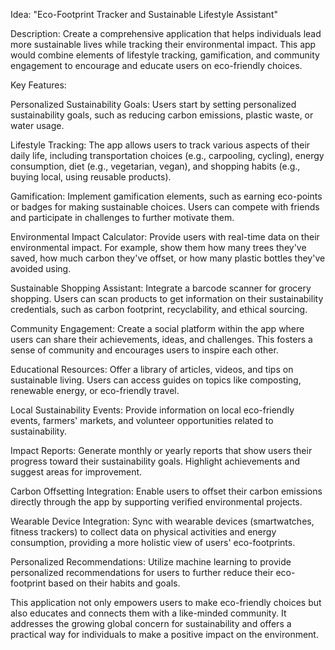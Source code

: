 Idea: "Eco-Footprint Tracker and Sustainable Lifestyle Assistant"

Description:
Create a comprehensive application that helps individuals lead more sustainable lives while tracking their environmental impact. This app would combine elements of lifestyle tracking, gamification, and community engagement to encourage and educate users on eco-friendly choices.

Key Features:

Personalized Sustainability Goals: Users start by setting personalized sustainability goals, such as reducing carbon emissions, plastic waste, or water usage.

Lifestyle Tracking: The app allows users to track various aspects of their daily life, including transportation choices (e.g., carpooling, cycling), energy consumption, diet (e.g., vegetarian, vegan), and shopping habits (e.g., buying local, using reusable products).

Gamification: Implement gamification elements, such as earning eco-points or badges for making sustainable choices. Users can compete with friends and participate in challenges to further motivate them.

Environmental Impact Calculator: Provide users with real-time data on their environmental impact. For example, show them how many trees they've saved, how much carbon they've offset, or how many plastic bottles they've avoided using.

Sustainable Shopping Assistant: Integrate a barcode scanner for grocery shopping. Users can scan products to get information on their sustainability credentials, such as carbon footprint, recyclability, and ethical sourcing.

Community Engagement: Create a social platform within the app where users can share their achievements, ideas, and challenges. This fosters a sense of community and encourages users to inspire each other.

Educational Resources: Offer a library of articles, videos, and tips on sustainable living. Users can access guides on topics like composting, renewable energy, or eco-friendly travel.

Local Sustainability Events: Provide information on local eco-friendly events, farmers' markets, and volunteer opportunities related to sustainability.

Impact Reports: Generate monthly or yearly reports that show users their progress toward their sustainability goals. Highlight achievements and suggest areas for improvement.

Carbon Offsetting Integration: Enable users to offset their carbon emissions directly through the app by supporting verified environmental projects.

Wearable Device Integration: Sync with wearable devices (smartwatches, fitness trackers) to collect data on physical activities and energy consumption, providing a more holistic view of users' eco-footprints.

Personalized Recommendations: Utilize machine learning to provide personalized recommendations for users to further reduce their eco-footprint based on their habits and goals.

This application not only empowers users to make eco-friendly choices but also educates and connects them with a like-minded community. It addresses the growing global concern for sustainability and offers a practical way for individuals to make a positive impact on the environment.
